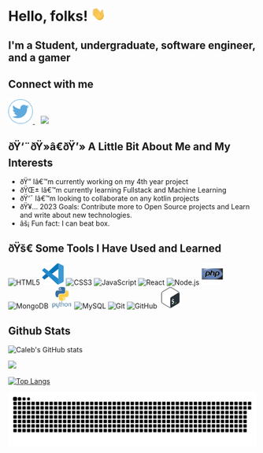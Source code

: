 ﻿# Hello, folks! <img src="./assets/wave.gif" width="30px">

## I'm a Student, undergraduate, software engineer, and a gamer

## Connect with me

<a href="https://www.twitter.com/CalebMundati/">
  <img height="50" src="./assets/twitter2.png"/>
</a>&nbsp;&nbsp;
<a href="https://www.linkedin.com/in/caleb-ngethe-b5b6a8277/">
  <img height="50" src="https://img.icons8.com/fluency/48/000000/linkedin.png"/>
</a>

## ðŸ‘¨ðŸ»â€ðŸ’» A Little Bit About Me and My Interests

- ðŸ”­ Iâ€™m currently working on my 4th year project
- ðŸŒ± Iâ€™m currently learning Fullstack and Machine Learning
- ðŸ‘¯ Iâ€™m looking to collaborate on any kotlin projects
- ðŸ¥… 2023 Goals: Contribute more to Open Source projects and Learn and write about new technologies.
- âš¡ Fun fact: I can beat box.

## ðŸš€ Some Tools I Have Used and Learned</h2>

<p align="left">

<img alt="HTML5" height="45" src="https://cdn.jsdelivr.net/gh/devicons/devicon/icons/html5/html5-original.svg"/>
<img src="./assets/vs1.svg" alt="vscode" width="45" height="45"/>
<img alt="CSS3" height="45" src="https://cdn.jsdelivr.net/gh/devicons/devicon/icons/css3/css3-original.svg"/>
<img alt="JavaScript" height="45" src="https://cdn.jsdelivr.net/gh/devicons/devicon/icons/javascript/javascript-original.svg"/>
<img  alt="React" height="45" src="https://cdn.jsdelivr.net/gh/devicons/devicon/icons/react/react-original.svg"/>
<img  alt="Node.js" height="45" src="https://cdn.jsdelivr.net/gh/devicons/devicon/icons/nodejs/nodejs-original.svg"/>
<img src="./assets/php.svg" alt="php" width="45" height="45"/>
<img  alt="MongoDB" height="45" src="https://cdn.jsdelivr.net/gh/devicons/devicon/icons/mongodb/mongodb-original.svg"/>
<img src="./assets/python.svg" alt="python" width="45" height="45"/>
<img  alt="MySQL" height="45" src="https://cdn.jsdelivr.net/gh/devicons/devicon/icons/mysql/mysql-original.svg"/>
<img  alt="Git" height="45" src="https://cdn.jsdelivr.net/gh/devicons/devicon/icons/git/git-original.svg"/>
<img  alt="GitHub" height="45" src="https://user-images.githubusercontent.com/3369400/139447912-e0f43f33-6d9f-45f8-be46-2df5bbc91289.png"/>
<img src="./assets/bash.svg" alt="bash" width="45" height="45"/>

</p>

## Github Stats

![Caleb's GitHub stats](https://github-readme-stats.vercel.app/api?username=MundatiC&show_icons=true&hide=&count_private=true&title_color=gold&text_color=ffffff&icon_color=0891b2&bg_color=0f172a&hide_border=true&show_icons=true)

![](https://github-readme-streak-stats.herokuapp.com/?user=MundatiC&stroke=ffffff&background=0f172a&ring=0891b2&fire=0891b2&currStreakNum=ffffff&currStreakLabel=0891b2&sideNums=ffffff&sideLabels=ffffff&dates=ffffff&hide_border=true)

[![Top Langs](https://github-readme-stats.vercel.app/api/top-langs/?username=MundatiC&layout=compact&theme=dark&bg_color=0f172a&title_color=gold)](https://github.com/MundatiC/github-readme-stats)

![Snake animation](https://github.com/MundatiC/MundatiC/blob/output/github-contribution-grid-snake.svg)
